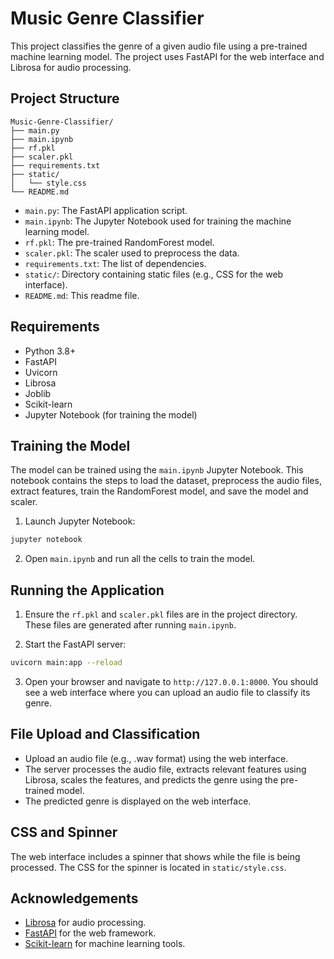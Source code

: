 # Music Genre Classifier

This project classifies the genre of a given audio file using a pre-trained machine learning model. The project uses FastAPI for the web interface and Librosa for audio processing.

## Project Structure

```
Music-Genre-Classifier/
├── main.py
├── main.ipynb
├── rf.pkl
├── scaler.pkl
├── requirements.txt
├── static/
│   └── style.css
└── README.md
```

- `main.py`: The FastAPI application script.
- `main.ipynb`: The Jupyter Notebook used for training the machine learning model.
- `rf.pkl`: The pre-trained RandomForest model.
- `scaler.pkl`: The scaler used to preprocess the data.
- `requirements.txt`: The list of dependencies.
- `static/`: Directory containing static files (e.g., CSS for the web interface).
- `README.md`: This readme file.

## Requirements

- Python 3.8+
- FastAPI
- Uvicorn
- Librosa
- Joblib
- Scikit-learn
- Jupyter Notebook (for training the model)


## Training the Model

The model can be trained using the `main.ipynb` Jupyter Notebook. This notebook contains the steps to load the dataset, preprocess the audio files, extract features, train the RandomForest model, and save the model and scaler.

1. Launch Jupyter Notebook:

```sh
jupyter notebook
```

2. Open `main.ipynb` and run all the cells to train the model.

## Running the Application

1. Ensure the `rf.pkl` and `scaler.pkl` files are in the project directory. These files are generated after running `main.ipynb`.

2. Start the FastAPI server:

```sh
uvicorn main:app --reload
```

3. Open your browser and navigate to `http://127.0.0.1:8000`. You should see a web interface where you can upload an audio file to classify its genre.

## File Upload and Classification

- Upload an audio file (e.g., .wav format) using the web interface.
- The server processes the audio file, extracts relevant features using Librosa, scales the features, and predicts the genre using the pre-trained model.
- The predicted genre is displayed on the web interface.

## CSS and Spinner

The web interface includes a spinner that shows while the file is being processed. The CSS for the spinner is located in `static/style.css`.


## Acknowledgements

- [Librosa](https://librosa.org/doc/latest/index.html) for audio processing.
- [FastAPI](https://fastapi.tiangolo.com/) for the web framework.
- [Scikit-learn](https://scikit-learn.org/stable/) for machine learning tools.
```

